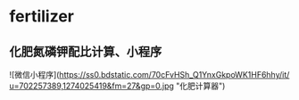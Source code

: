 # fertilizer
## 化肥氮磷钾配比计算、小程序 

![微信小程序]([https://ss0.bdstatic.com/70cFvHSh_Q1YnxGkpoWK1HF6hhy/it/
u=702257389,1274025419&fm=27&gp=0.jpg](https://cdn.jsdelivr.net/gh/immrj/images@master/20230602151712-InXXYj.png) "化肥计算器")

